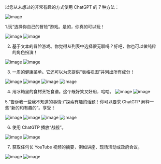 以您从未想过的非常有趣的方式使用 ChatGPT 的 7 种方法：

![image](https://user-images.githubusercontent.com/131566676/236133368-9d626718-aca7-4472-86f6-6b7c3d5e5f44.png)

1.玩“选择你自己的冒险”游戏。是的，你真的可以玩！

![image](https://user-images.githubusercontent.com/131566676/236133485-f9da66c3-e314-4cd2-8c56-74e7269356be.png)
![image](https://user-images.githubusercontent.com/131566676/236133505-b41df0df-c48a-4c01-a6e3-8b0125657173.png)

2. 基于文本的冒险游戏。你觉得从列表中选择很无聊吗？好吧，你也可以做纯粹的角色扮演！

![image](https://user-images.githubusercontent.com/131566676/236133855-23977c53-1f28-4c75-a8ea-52066ae415e8.png)
![image](https://user-images.githubusercontent.com/131566676/236133930-9fc2a2e4-00f0-4371-b5e0-3068d3f43f50.png)

3. 一周的健康菜单。它还可以为您提供“表格视图”并列出所有成分！

![image](https://user-images.githubusercontent.com/131566676/236134032-527d27b8-e25e-4b5f-93c4-3b666bd570f9.png)
![image](https://user-images.githubusercontent.com/131566676/236134011-75a19ff0-400b-434a-b778-7be808ab3e46.png)
![image](https://user-images.githubusercontent.com/131566676/236134047-e22d4c79-8f6d-4748-9c95-a16b987a7cf5.png)
![image](https://user-images.githubusercontent.com/131566676/236134064-51442434-f880-4df6-b2c3-e289abe1d0e4.png)

4. 用冰箱里的食材烹饪食谱。这个既好笑又好用，哈哈。
![image](https://user-images.githubusercontent.com/131566676/236134136-33f980a4-7f86-4cf8-838b-04c23a3e43ae.png)
![image](https://user-images.githubusercontent.com/131566676/236134148-d10cddfa-bd85-43f9-8a6a-a91850fb2e51.png)

5.“告诉我一些我不知道的事情:)”探索有趣的话题！你可以要求 ChatGTP 解释一些“新的和有趣的”。享受！

![image](https://user-images.githubusercontent.com/131566676/236134249-a8661d8d-07bd-43ef-854c-72deceb566b9.png)
![image](https://user-images.githubusercontent.com/131566676/236134262-7540e348-0616-4bab-af39-1c64cbb78a68.png)
![image](https://user-images.githubusercontent.com/131566676/236134281-17292478-8fc7-4c52-aa0e-13290b93cc56.png)
![image](https://user-images.githubusercontent.com/131566676/236134300-b6170be2-e5f8-4a00-affa-89680c506871.png)

6. 使用 ChatGTP 播放“战舰”。

![image](https://user-images.githubusercontent.com/131566676/236134373-19e56f4c-56b9-4952-a761-cde38d8c2776.png)
![image](https://user-images.githubusercontent.com/131566676/236134398-c4251189-4095-4e0d-9530-5b942f9ba40c.png)

7. 获取任何长 YouTube 视频的摘要，例如讲座、现场活动或政府会议。

![image](https://user-images.githubusercontent.com/131566676/236135102-507fb0d1-c2e4-4d17-a636-300a3cc02f15.png)
![image](https://user-images.githubusercontent.com/131566676/236135111-f4f3bc47-98a0-4a59-bd7c-9e91f5c9b0d0.png)


